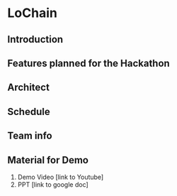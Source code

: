 # LoChain
## Introduction

## Features planned for the Hackathon

## Architect

## Schedule

## Team info

## Material for Demo
1. Demo Video [link to Youtube]
2. PPT [link to google doc]
